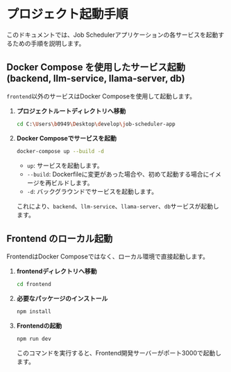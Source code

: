 # プロジェクト起動手順

このドキュメントでは、Job Schedulerアプリケーションの各サービスを起動するための手順を説明します。

## Docker Compose を使用したサービス起動 (backend, llm-service, llama-server, db)

`frontend`以外のサービスはDocker Composeを使用して起動します。

1.  **プロジェクトルートディレクトリへ移動**
    ```bash
    cd C:\Users\b0949\Desktop\develop\job-scheduler-app
    ```

2.  **Docker Composeでサービスを起動**
    ```bash
    docker-compose up --build -d
    ```
    *   `up`: サービスを起動します。
    *   `--build`: Dockerfileに変更があった場合や、初めて起動する場合にイメージを再ビルドします。
    *   `-d`: バックグラウンドでサービスを起動します。

    これにより、`backend`、`llm-service`、`llama-server`、`db`サービスが起動します。

## Frontend のローカル起動

FrontendはDocker Composeではなく、ローカル環境で直接起動します。

1.  **frontendディレクトリへ移動**
    ```bash
    cd frontend
    ```

2.  **必要なパッケージのインストール**
    ```bash
    npm install
    ```

3.  **Frontendの起動**
    ```bash
    npm run dev
    ```
    このコマンドを実行すると、Frontend開発サーバーがポート3000で起動します。